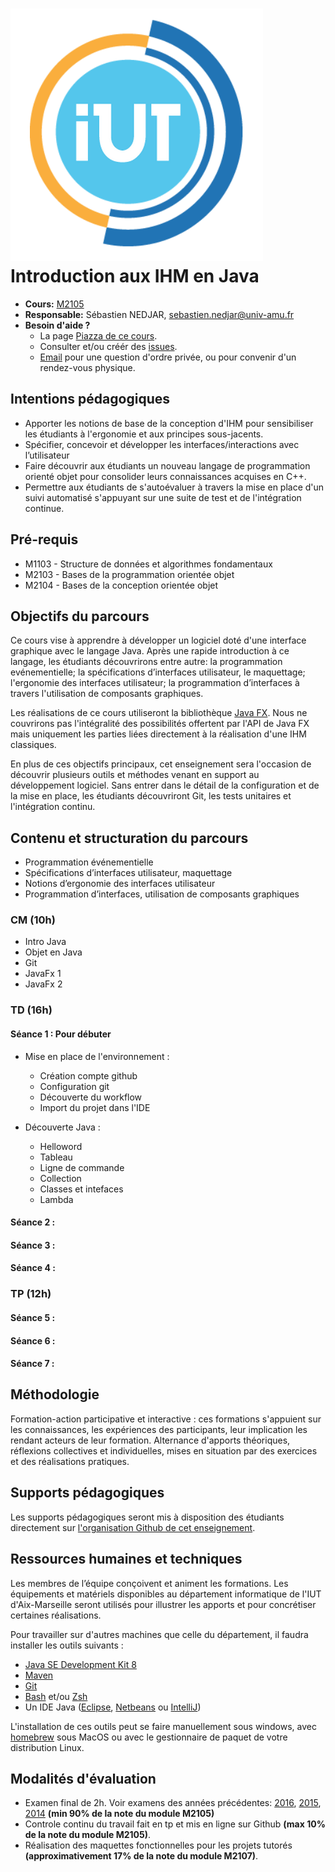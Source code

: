 
# <img src="logo.png" alt="class logo" class="logo"/> Introduction aux IHM en Java

* **Cours:** [M2105](http://cache.media.enseignementsup-recherche.gouv.fr/file/25/09/7/PPN_INFORMATIQUE_256097.pdf)
* **Responsable:** Sébastien NEDJAR, [sebastien.nedjar@univ-amu.fr](mailto:sebastien.nedjar@univ-amu.fr)
* **Besoin d'aide ?**
    * La page [Piazza de ce cours](piazza.com/univ-amu.fr/spring2017/m2105/home).
    * Consulter et/ou créér des [issues](https://github.com/IUTInfoAix-M2105/Syllabus/issues).
    * [Email](mailto:sebastien.nedjar@univ-amu.fr) pour une question d'ordre privée, ou pour convenir d'un rendez-vous physique.

## Intentions pédagogiques
- Apporter les notions de base de la conception d'IHM pour sensibiliser les étudiants à l'ergonomie et aux principes sous-jacents.
- Spécifier, concevoir et développer les interfaces/interactions avec l’utilisateur 
- Faire découvrir aux étudiants un nouveau langage de programmation orienté objet pour consolider leurs connaissances acquises en C++.
- Permettre aux étudiants de s'autoévaluer à travers la mise en place d'un suivi automatisé s'appuyant sur une suite de test et de l'intégration continue.

## Pré-requis
 - M1103 - Structure de données et algorithmes fondamentaux 
 - M2103 - Bases de la programmation orientée objet
 - M2104 - Bases de la conception orientée objet 
 
## Objectifs du parcours
Ce cours vise à apprendre à développer un logiciel doté d'une interface graphique avec le langage Java. Après une rapide introduction à ce langage, les étudiants découvrirons entre autre:  la programmation evénementielle; la spécifications d’interfaces utilisateur, le maquettage; l'ergonomie des interfaces utilisateur; la programmation d’interfaces à travers l'utilisation de composants graphiques.

Les réalisations de ce cours utiliseront la bibliothèque [Java FX](http://docs.oracle.com/javase/8/javase-clienttechnologies.htm). Nous ne couvrirons pas l'intégralité des possibilités offertent par l'API de Java FX mais uniquement les parties liées directement à la réalisation d'une IHM classiques.

En plus de ces objectifs principaux, cet enseignement sera l'occasion de découvrir plusieurs outils et méthodes venant en support au développement logiciel. Sans entrer dans le détail de la configuration et de la mise en place, les étudiants découvriront Git, les tests unitaires et l'intégration continu.

## Contenu et structuration du parcours

- Programmation événementielle
- Spécifications d’interfaces utilisateur, maquettage
- Notions d’ergonomie des interfaces utilisateur
- Programmation d’interfaces, utilisation de composants graphiques 

### CM (10h)
- Intro Java
- Objet en Java
- Git
- JavaFx 1
- JavaFx 2

### TD (16h)
#### Séance 1 : Pour débuter
- Mise en place de l'environnement  :
  * Création compte github
  * Configuration git
  * Découverte du workflow
  * Import du projet dans l'IDE

- Découverte Java :
  * Helloword
  * Tableau
  * Ligne de commande
  * Collection
  * Classes et intefaces
  * Lambda

#### Séance 2 :
#### Séance 3 :
#### Séance 4 :

### TP (12h)

#### Séance 5 :
#### Séance 6 :
#### Séance 7 :

## Méthodologie
Formation-action participative et interactive : ces formations s'appuient sur les connaissances, les expériences des participants, leur implication les rendant acteurs de leur formation.
Alternance d'apports théoriques, réflexions collectives et individuelles, mises en situation par des exercices et des réalisations pratiques.

## Supports pédagogiques
Les supports pédagogiques seront mis à disposition des étudiants directement sur [l'organisation Github de cet enseignement](https://github.com/IUTInfoAix-M2105). 

## Ressources humaines et techniques
Les membres de l’équipe conçoivent et animent les formations. Les équipements et matériels disponibles au département informatique de l'IUT d'Aix-Marseille seront utilisés pour illustrer les apports et pour concrétiser certaines réalisations.

Pour travailler sur d'autres machines que celle du département, il faudra installer les outils suivants : 
- [Java SE Development Kit 8](http://www.oracle.com/technetwork/java/javase/downloads/jdk8-downloads-2133151.html)
- [Maven](https://maven.apache.org/)
- [Git](https://git-scm.com/)
- [Bash](https://www.gnu.org/software/bash/) et/ou [Zsh](http://ohmyz.sh/)
- Un IDE Java ([Eclipse](http://www.eclipse.org/downloads/packages/eclipse-ide-java-developers/keplersr1), [Netbeans](https://netbeans.org/downloads/) ou [IntelliJ](https://www.jetbrains.com/idea/))

L'installation de ces outils peut se faire manuellement sous windows, avec [homebrew](https://brew.sh/index_fr.html) sous MacOS ou avec le gestionnaire de paquet de votre distribution Linux.

## Modalités d'évaluation
 - Examen final de 2h. Voir examens des années précédentes: [2016](https://github.com/IUTInfoAix-M2105/TestIHM2016/blob/master/Sujet.md), [2015](https://github.com/IUTInfoAix-M2105/TestIHM2015/blob/master/Sujet.md), [2014](https://github.com/IUTInfoAix-M2105/TestIHM2014/blob/master/Sujet.md) **(min 90% de la note du module M2105)**
 - Controle continu du travail fait en tp et mis en ligne sur Github **(max 10% de la note du module M2105)**.
 - Réalisation des maquettes fonctionnelles pour les projets tutorés **(approximativement 17% de la note du module M2107)**.
